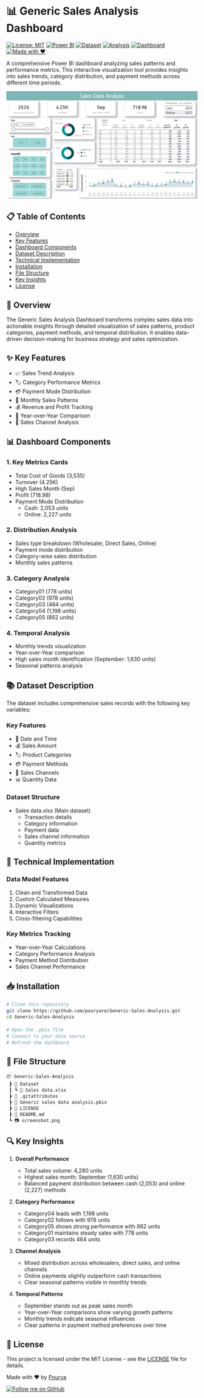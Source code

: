 # 📊 Generic Sales Analysis Dashboard

[![License: MIT](https://img.shields.io/badge/License-MIT-yellow.svg)](https://opensource.org/licenses/MIT)
[![Power BI](https://img.shields.io/badge/Power%20BI-Latest-yellow)](https://powerbi.microsoft.com/)
[![Dataset](https://img.shields.io/badge/Dataset-Sales%20Data-blue)](Dataset/Sales%20data.xlsx)
[![Analysis](https://img.shields.io/badge/Analysis-Sales%20Patterns-green)]()
[![Dashboard](https://img.shields.io/badge/Dashboard-Interactive-orange)]()
[![Made with ❤️](https://img.shields.io/badge/Made%20with%20%E2%9D%A4%EF%B8%8F%20by-Pourya-red)](https://github.com/pouryare)

A comprehensive Power BI dashboard analyzing sales patterns and performance metrics. This interactive visualization tool provides insights into sales trends, category distribution, and payment methods across different time periods.

![Sales Analysis Dashboard](screenshot.png)

## 📋 Table of Contents
- [Overview](#overview)
- [Key Features](#key-features)
- [Dashboard Components](#dashboard-components)
- [Dataset Description](#dataset-description)
- [Technical Implementation](#technical-implementation)
- [Installation](#installation)
- [File Structure](#file-structure)
- [Key Insights](#key-insights)
- [License](#license)

## 🎯 Overview

The Generic Sales Analysis Dashboard transforms complex sales data into actionable insights through detailed visualization of sales patterns, product categories, payment methods, and temporal distribution. It enables data-driven decision-making for business strategy and sales optimization.

## ✨ Key Features

- 📈 Sales Trend Analysis
- 🏷️ Category Performance Metrics
- 💳 Payment Mode Distribution
- 📅 Monthly Sales Patterns
- 💰 Revenue and Profit Tracking
- 🔄 Year-over-Year Comparison
- 🏪 Sales Channel Analysis

## 📊 Dashboard Components

### 1. Key Metrics Cards
- Total Cost of Goods (3,535)
- Turnover (4.25K)
- High Sales Month (Sep)
- Profit (718.98)
- Payment Mode Distribution
  - Cash: 2,053 units
  - Online: 2,227 units

### 2. Distribution Analysis
- Sales type breakdown (Wholesaler, Direct Sales, Online)
- Payment mode distribution
- Category-wise sales distribution
- Monthly sales patterns

### 3. Category Analysis
- Category01 (778 units)
- Category02 (978 units)
- Category03 (464 units)
- Category04 (1,198 units)
- Category05 (862 units)

### 4. Temporal Analysis
- Monthly trends visualization
- Year-over-Year comparison
- High sales month identification (September: 1,630 units)
- Seasonal patterns analysis

## 📚 Dataset Description

The dataset includes comprehensive sales records with the following key variables:

### Key Features
- 📅 Date and Time
- 💰 Sales Amount
- 🏷️ Product Categories
- 💳 Payment Methods
- 🏪 Sales Channels
- 📊 Quantity Data

### Dataset Structure
- Sales data.xlsx (Main dataset)
  - Transaction details
  - Category information
  - Payment data
  - Sales channel information
  - Quantity metrics

## 🔧 Technical Implementation

### Data Model Features
1. Clean and Transformed Data
2. Custom Calculated Measures
3. Dynamic Visualizations
4. Interactive Filters
5. Cross-filtering Capabilities

### Key Metrics Tracking
- Year-over-Year Calculations
- Category Performance Analysis
- Payment Method Distribution
- Sales Channel Performance

## 📥 Installation

```bash
# Clone this repository
git clone https://github.com/pouryare/Generic-Sales-Analysis.git
cd Generic-Sales-Analysis

# Open the .pbix file
# Connect to your data source
# Refresh the dashboard
```

## 📁 File Structure

```
📦 Generic-Sales-Analysis
 ┣ 📂 Dataset
 ┃ ┗ 📄 Sales data.xlsx
 ┣ 📜 .gitattributes
 ┣ 📜 Generic sales data analysis.pbix
 ┣ 📜 LICENSE
 ┣ 📜 README.md
 ┗ 📷 screenshot.png
```

## 🔍 Key Insights

1. **Overall Performance**
   - Total sales volume: 4,280 units
   - Highest sales month: September (1,630 units)
   - Balanced payment distribution between cash (2,053) and online (2,227) methods

2. **Category Performance**
   - Category04 leads with 1,198 units
   - Category02 follows with 978 units
   - Category05 shows strong performance with 862 units
   - Category01 maintains steady sales with 778 units
   - Category03 records 464 units

3. **Channel Analysis**
   - Mixed distribution across wholesalers, direct sales, and online channels
   - Online payments slightly outperform cash transactions
   - Clear seasonal patterns visible in monthly trends

4. **Temporal Patterns**
   - September stands out as peak sales month
   - Year-over-Year comparisons show varying growth patterns
   - Monthly trends indicate seasonal influences
   - Clear patterns in payment method preferences over time

## 📄 License

This project is licensed under the MIT License - see the [LICENSE](LICENSE) file for details.

Made with ❤️ by [Pourya](https://github.com/pouryare)

[![Follow me on GitHub](https://img.shields.io/github/followers/pouryare?label=Follow&style=social)](https://github.com/pouryare)